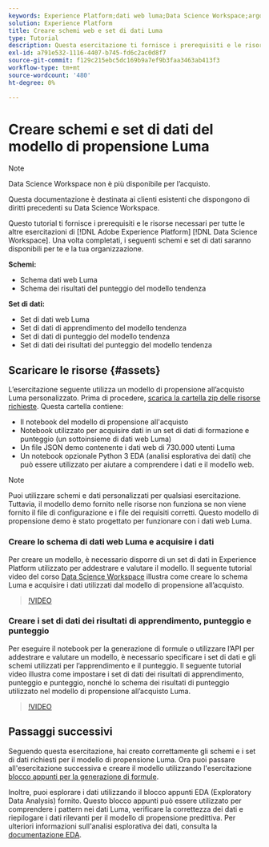 ```yaml
---
keywords: Experience Platform;dati web luma;Data Science Workspace;argomenti popolari;ricette;dati demo;dati web demo;dati luma;;luma web data;luma data;luma data;
solution: Experience Platform
title: Creare schemi web e set di dati Luma
type: Tutorial
description: Questa esercitazione ti fornisce i prerequisiti e le risorse necessari per il modello di propensione demo Luma.
exl-id: a791e532-1116-4407-b745-fd6c2ac0d8f7
source-git-commit: f129c215ebc5dc169b9a7ef9b3faa3463ab413f3
workflow-type: tm+mt
source-wordcount: '480'
ht-degree: 0%

---
```


# Creare schemi e set di dati del modello di propensione Luma

>[!NOTE]
>
>Data Science Workspace non è più disponibile per l’acquisto.
>
>Questa documentazione è destinata ai clienti esistenti che dispongono di diritti precedenti su Data Science Workspace.

Questo tutorial ti fornisce i prerequisiti e le risorse necessari per tutte le altre esercitazioni di [!DNL Adobe Experience Platform] [!DNL Data Science Workspace]. Una volta completati, i seguenti schemi e set di dati saranno disponibili per te e la tua organizzazione.

**Schemi:**

- Schema dati web Luma
- Schema dei risultati del punteggio del modello tendenza

**Set di dati:**

- Set di dati web Luma
- Set di dati di apprendimento del modello tendenza
- Set di dati di punteggio del modello tendenza
- Set di dati dei risultati del punteggio del modello tendenza

## Scaricare le risorse {#assets}

L’esercitazione seguente utilizza un modello di propensione all’acquisto Luma personalizzato. Prima di procedere, [scarica la cartella zip delle risorse richieste](https://experienceleague.adobe.com/docs/platform-learn/assets/DSW-course-sample-assets.zip). Questa cartella contiene:

- Il notebook del modello di propensione all&#39;acquisto
- Notebook utilizzato per acquisire dati in un set di dati di formazione e punteggio (un sottoinsieme di dati web Luma)
- Un file JSON demo contenente i dati web di 730.000 utenti Luma
- Un notebook opzionale Python 3 EDA (analisi esplorativa dei dati) che può essere utilizzato per aiutare a comprendere i dati e il modello web.

>[!NOTE]
>
> Puoi utilizzare schemi e dati personalizzati per qualsiasi esercitazione. Tuttavia, il modello demo fornito nelle risorse non funziona se non viene fornito il file di configurazione e i file dei requisiti corretti. Questo modello di propensione demo è stato progettato per funzionare con i dati web Luma.

### Creare lo schema di dati web Luma e acquisire i dati

Per creare un modello, è necessario disporre di un set di dati in Experience Platform utilizzato per addestrare e valutare il modello. Il seguente tutorial video del corso [Data Science Workspace](https://experienceleague.adobe.com/?recommended=ExperiencePlatform-U-1-2021.1.dsw&amp;lang=it) illustra come creare lo schema Luma e acquisire i dati utilizzati dal modello di propensione all’acquisto.

>[!VIDEO](https://video.tv.adobe.com/v/333312)

### Creare i set di dati dei risultati di apprendimento, punteggio e punteggio

Per eseguire il notebook per la generazione di formule o utilizzare l’API per addestrare e valutare un modello, è necessario specificare i set di dati e gli schemi utilizzati per l’apprendimento e il punteggio. Il seguente tutorial video illustra come impostare i set di dati dei risultati di apprendimento, punteggio e punteggio, nonché lo schema dei risultati di punteggio utilizzato nel modello di propensione all’acquisto Luma.

>[!VIDEO](https://video.tv.adobe.com/v/333426)

## Passaggi successivi

Seguendo questa esercitazione, hai creato correttamente gli schemi e i set di dati richiesti per il modello di propensione Luma. Ora puoi passare all&#39;esercitazione successiva e creare il modello utilizzando l&#39;esercitazione [blocco appunti per la generazione di formule](../jupyterlab/create-a-model.md).

Inoltre, puoi esplorare i dati utilizzando il blocco appunti EDA (Exploratory Data Analysis) fornito. Questo blocco appunti può essere utilizzato per comprendere i pattern nei dati Luma, verificare la correttezza dei dati e riepilogare i dati rilevanti per il modello di propensione predittiva. Per ulteriori informazioni sull&#39;analisi esplorativa dei dati, consulta la [documentazione EDA](../jupyterlab/eda-notebook.md).
